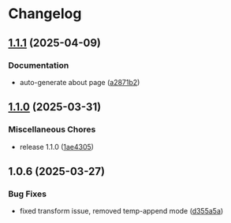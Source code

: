 # Changelog

## [1.1.1](https://github.com/dmanuel64/codablellm/compare/v1.1.0...v1.1.1) (2025-04-09)


### Documentation

* auto-generate about page ([a2871b2](https://github.com/dmanuel64/codablellm/commit/a2871b22577d6f842968132e893d18cbae8dd529))

## [1.1.0](https://github.com/dmanuel64/codablellm/compare/v0.1.0...v1.1.0) (2025-03-31)


### Miscellaneous Chores

* release 1.1.0 ([1ae4305](https://github.com/dmanuel64/codablellm/commit/1ae4305b11b88a16246aba8b5a22ee5b05f2e044))

## 1.0.6 (2025-03-27)


### Bug Fixes

* fixed transform issue, removed temp-append mode ([d355a5a](https://github.com/dmanuel64/codablellm/commit/d355a5adc41fe0b1a407fe80b76f93e6149a4a88))
